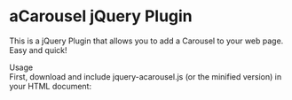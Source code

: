 aCarousel jQuery Plugin
======================= 

This is a jQuery Plugin that allows you to add a Carousel to your web page. Easy and quick! 


Usage  
First, download and include jquery-acarousel.js (or the minified version) in your HTML document:
